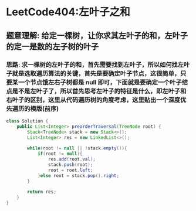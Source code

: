 # LeetCode404:左叶子之和

## 题意理解: 给定一棵树，让你求其左叶子的和，左叶子的定一是数的左子树的叶子

### 思路: 求一棵树的左叶子的和，首先需要找到左叶子，所以如何找左叶子就是选取遍历算法的关键，首先是要确定叶子节点，这很简单，只要某一个节点饿左右子树都是 null 即可，下面就是要确定一个叶子结点是不是左叶子了，所以首先思考左叶子的特征是什么，即左叶子和右叶子的区别，这里从代码遍历树的角度考虑，这里贴出一个深度优先遍历的模版(前序)

```java
class Solution {
    public List<Integer> preorderTraversal(TreeNode root) {
        Stack<TreeNode> stack = new Stack<>();
        List<Integer> res = new LinkedList<>();
        
        while(root != null || !stack.empty()){
            if(root != null){
                res.add(root.val);
                stack.push(root);
                root = root.left;
            }else root = stack.pop().right;
        }
        
        return res;
    }
}
```
